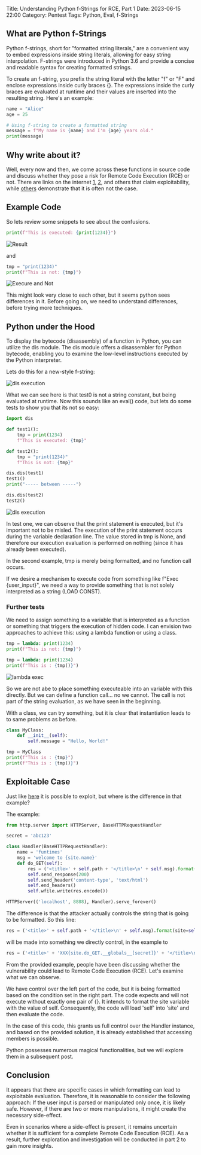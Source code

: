 Title: Understanding Python f-Strings for RCE, Part 1
Date: 2023-06-15 22:00
Category: Pentest
Tags: Python, Eval, f-Strings

## What are Python f-Strings

Python f-strings, short for "formatted string literals," are a convenient way to embed expressions inside string literals, allowing for easy string interpolation. F-strings were introduced in Python 3.6 and provide a concise and readable syntax for creating formatted strings.

To create an f-string, you prefix the string literal with the letter "f" or "F" and enclose expressions inside curly braces {}. The expressions inside the curly braces are evaluated at runtime and their values are inserted into the resulting string. Here's an example:

```python
name = "Alice"
age = 25

# Using f-string to create a formatted string
message = f"My name is {name} and I'm {age} years old."
print(message)
```

## Why write about it?

Well, every now and then, we come across these functions in source code and discuss whether they pose a risk for Remote Code Execution (RCE) or not. There are links on the internet [1](https://www.geeksforgeeks.org/vulnerability-in-str-format-in-python/), [2](https://github.com/adeptex/CTF/blob/master/fstring-injection.md), and others that claim exploitability, while [others](https://security.stackexchange.com/questions/238338/are-there-any-security-concerns-to-using-python-f-strings-with-user-input) demonstrate that it is often not the case.

## Example Code

So lets review some snippets to see about the confusions.

```python
print(f"This is executed: {print(1234)}")
```
![Result](./images/executed.png)

and

```python
tmp = "print(1234)"
print(f"This is not: {tmp}")
```

![Execure and Not](./images/execudandnot.png)

This might look very close to each other, but it seems python sees differences in it.
Before going on, we need to understand differences, before trying more techniques.

## Python under the Hood

To display the bytecode (disassembly) of a function in Python, you can utilize the dis module. The dis module offers a disassembler for Python bytecode, enabling you to examine the low-level instructions executed by the Python interpreter.

Lets do this for a new-style f-string:

![dis execution](./images/disone.png)

What we can see here is that test0 is not a string constant, but being evaluated at runtime. Now this sounds like an eval() code, but lets do some tests to show you that its not so easy:

```python
import dis

def test1():
    tmp = print(1234)
    f"This is executed: {tmp}"

def test2():
    tmp = "print(1234)"
    f"This is not: {tmp}"

dis.dis(test1)
test1()
print("----- between -----")

dis.dis(test2)
test2()
```
![dis execution](././images/disexec3.png)

In test one, we can observe that the print statement is executed, but it's important not to be misled. The execution of the print statement occurs during the variable declaration line. The value stored in tmp is None, and therefore our execution evaluation is performed on nothing (since it has already been executed).

In the second example, tmp is merely being formatted, and no function call occurs.

If we desire a mechanism to execute code from something like f"Exec {user_input}", we need a way to provide something that is not solely interpreted as a string (LOAD CONST).

### Further tests

We need to assign something to a variable that is interpreted as a function or something that triggers the execution of hidden code. I can envision two approaches to achieve this: using a lambda function or using a class.

```python
tmp = lambda: print(1234)
print(f"This is not: {tmp}")

tmp = lambda: print(1234)
print(f"This is : {tmp()}")
```

![lambda exec](././images/lambda2.png)

So we are not abe to place something executeable into an variable with this directly. But we can define a function call... no we cannot. The call is not part of the string evaluation, as we have seen in the beginning.

With a class, we can try something, but it is clear that instantiation leads to to same problems as before.
```python
class MyClass:
    def __init__(self):
        self.message = "Hello, World!"

tmp = MyClass 
print(f"This is : {tmp}")
print(f"This is : {tmp()}")
```

## Exploitable Case

Just like [here](https://security.stackexchange.com/questions/238338/are-there-any-security-concerns-to-using-python-f-strings-with-user-input) it is possible to exploit, but where is the difference in that example?

The example:
```python
from http.server import HTTPServer, BaseHTTPRequestHandler

secret = 'abc123'

class Handler(BaseHTTPRequestHandler):
    name = 'funtimes'
    msg = 'welcome to {site.name}'
    def do_GET(self):
        res = ('<title>' + self.path + '</title>\n' + self.msg).format(site=self)
        self.send_response(200)
        self.send_header('content-type', 'text/html')
        self.end_headers()
        self.wfile.write(res.encode())

HTTPServer(('localhost', 8888), Handler).serve_forever()
```

The difference is that the attacker actually controls the string that is going to be formatted.
So this line:

```python
res = ('<title>' + self.path + '</title>\n' + self.msg).format(site=self)
```
will be made into something we directly control, in the example to

```python
res = ('<title>' + 'XXX{site.do_GET.__globals__[secret]}' + '</title>\n' + self.msg).format(site=self)
```

From the provided example, people have been discussing whether the vulnerability could lead to Remote Code Execution (RCE). Let's examine what we can observe.

We have control over the left part of the code, but it is being formatted based on the condition set in the right part. The code expects and will not execute without exactly one pair of {}. It intends to format the site variable with the value of self. Consequently, the code will load 'self' into 'site' and then evaluate the code.

In the case of this code, this grants us full control over the Handler instance, and based on the provided solution, it is already established that accessing members is possible.

Python possesses numerous magical functionalities, but we will explore them in a subsequent post.

## Conclusion

It appears that there are specific cases in which formatting can lead to exploitable evaluation. Therefore, it is reasonable to consider the following approach: If the user input is parsed or manipulated only once, it is likely safe. However, if there are two or more manipulations, it might create the necessary side-effect.

Even in scenarios where a side-effect is present, it remains uncertain whether it is sufficient for a complete Remote Code Execution (RCE). As a result, further exploration and investigation will be conducted in part 2 to gain more insights.